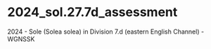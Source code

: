 # 2024_sol.27.7d_assessment
2024 - Sole (Solea solea) in Division 7.d (eastern English Channel) - WGNSSK

